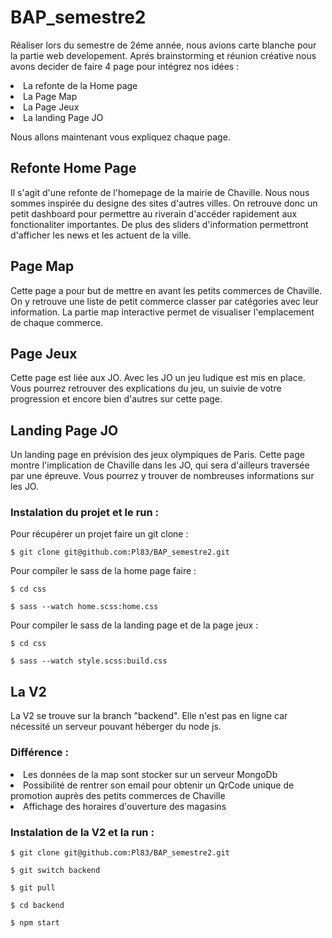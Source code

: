 ﻿# BAP_semestre2
Réaliser lors du semestre de 2éme année, nous avions carte blanche pour la partie web developement. 
Aprés brainstorming et réunion créative nous avons decider de faire 4 page pour intégrez nos idées : 
  <li> La refonte de la Home page </li>
  <li> La Page Map </li>
  <li> La Page Jeux </li>
  <li> La landing Page JO </li>
  
 Nous allons maintenant vous expliquez chaque page.
 
 ## Refonte Home Page
 Il s'agit d'une refonte de l'homepage de la mairie de Chaville. 
 Nous nous sommes inspirée du designe des sites d'autres villes. 
 On retrouve donc un petit dashboard pour permettre au riverain d'accéder rapidement aux fonctionaliter importantes. 
 De plus des sliders d'information permettront d'afficher les news et les actuent de la ville.

 ## Page Map
Cette page a pour but de mettre en avant les petits commerces de Chaville. 
 On y retrouve une liste de petit commerce classer par catégories avec leur information.
 La partie map interactive permet de visualiser l'emplacement de chaque commerce.
 
 ## Page Jeux
 Cette page est liée aux JO. Avec les JO un jeu ludique est mis en place. 
 Vous pourrez retrouver des explications du jeu, un suivie de votre progression et encore bien d'autres sur cette page.

 ## Landing Page JO
Un landing page en prévision des jeux olympiques de Paris. 
 Cette page montre l'implication de Chaville dans les JO, qui sera d'ailleurs traversée par une épreuve.
 Vous pourrez y trouver de nombreuses informations sur les JO.
 
 ### Instalation du projet et le run :
 
 Pour récupérer un projet faire un git clone : 
 
 `$ git clone git@github.com:Pl83/BAP_semestre2.git`
 
 Pour compiler le sass de la home page faire : 
 
 `$ cd css` 
 
 `$ sass --watch home.scss:home.css`
 
 Pour compiler le sass de la landing page et de la page jeux : 
 
 `$ cd css` 
 
 `$ sass --watch style.scss:build.css`


## La V2
La V2 se trouve sur la branch "backend". Elle n'est pas en ligne car nécessité un serveur pouvant héberger du node js.

### Différence :
<li>Les données de la map sont stocker sur un serveur MongoDb</li>
<li>Possibilité de rentrer son email pour obtenir un QrCode unique de promotion auprès des petits commerces de Chaville</li>
<li>Affichage des horaires d'ouverture des magasins</li>

### Instalation de la V2 et la run :

`$ git clone git@github.com:Pl83/BAP_semestre2.git`

`$ git switch backend`

`$ git pull `

`$ cd backend`

`$ npm start`